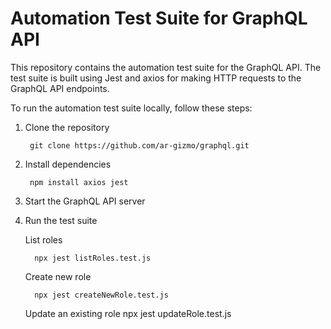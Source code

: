 # Automation Test Suite for GraphQL API

This repository contains the automation test suite for the GraphQL API. The test suite is built using Jest and axios for making HTTP requests to the GraphQL API endpoints.

To run the automation test suite locally, follow these steps:

1. Clone the repository
        
        git clone https://github.com/ar-gizmo/graphql.git

2. Install dependencies

        npm install axios jest
        
3. Start the GraphQL API server

4. Run the test suite

    List roles 
    
         npx jest listRoles.test.js

    Create new role 
    
         npx jest createNewRole.test.js

    Update an existing role 
         npx jest updateRole.test.js